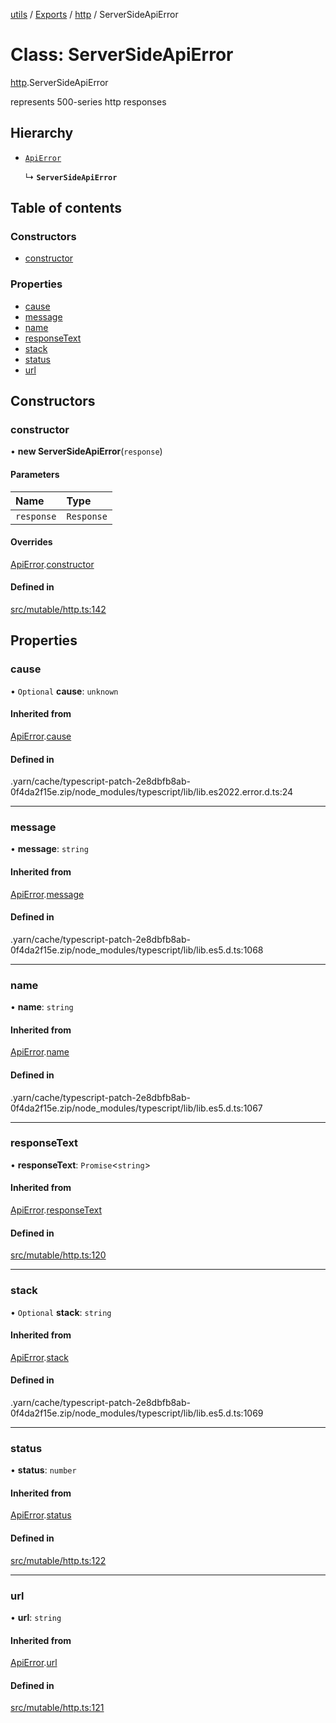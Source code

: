 [utils](../README.md) / [Exports](../modules.md) / [http](../modules/http.md) / ServerSideApiError

# Class: ServerSideApiError

[http](../modules/http.md).ServerSideApiError

represents 500-series http responses

## Hierarchy

- [`ApiError`](http.ApiError.md)

  ↳ **`ServerSideApiError`**

## Table of contents

### Constructors

- [constructor](http.ServerSideApiError.md#constructor)

### Properties

- [cause](http.ServerSideApiError.md#cause)
- [message](http.ServerSideApiError.md#message)
- [name](http.ServerSideApiError.md#name)
- [responseText](http.ServerSideApiError.md#responsetext)
- [stack](http.ServerSideApiError.md#stack)
- [status](http.ServerSideApiError.md#status)
- [url](http.ServerSideApiError.md#url)

## Constructors

### constructor

• **new ServerSideApiError**(`response`)

#### Parameters

| Name | Type |
| :------ | :------ |
| `response` | `Response` |

#### Overrides

[ApiError](http.ApiError.md).[constructor](http.ApiError.md#constructor)

#### Defined in

[src/mutable/http.ts:142](https://github.com/alpinisme/utils/blob/b18b845/src/mutable/http.ts#L142)

## Properties

### cause

• `Optional` **cause**: `unknown`

#### Inherited from

[ApiError](http.ApiError.md).[cause](http.ApiError.md#cause)

#### Defined in

.yarn/cache/typescript-patch-2e8dbfb8ab-0f4da2f15e.zip/node_modules/typescript/lib/lib.es2022.error.d.ts:24

___

### message

• **message**: `string`

#### Inherited from

[ApiError](http.ApiError.md).[message](http.ApiError.md#message)

#### Defined in

.yarn/cache/typescript-patch-2e8dbfb8ab-0f4da2f15e.zip/node_modules/typescript/lib/lib.es5.d.ts:1068

___

### name

• **name**: `string`

#### Inherited from

[ApiError](http.ApiError.md).[name](http.ApiError.md#name)

#### Defined in

.yarn/cache/typescript-patch-2e8dbfb8ab-0f4da2f15e.zip/node_modules/typescript/lib/lib.es5.d.ts:1067

___

### responseText

• **responseText**: `Promise`<`string`\>

#### Inherited from

[ApiError](http.ApiError.md).[responseText](http.ApiError.md#responsetext)

#### Defined in

[src/mutable/http.ts:120](https://github.com/alpinisme/utils/blob/b18b845/src/mutable/http.ts#L120)

___

### stack

• `Optional` **stack**: `string`

#### Inherited from

[ApiError](http.ApiError.md).[stack](http.ApiError.md#stack)

#### Defined in

.yarn/cache/typescript-patch-2e8dbfb8ab-0f4da2f15e.zip/node_modules/typescript/lib/lib.es5.d.ts:1069

___

### status

• **status**: `number`

#### Inherited from

[ApiError](http.ApiError.md).[status](http.ApiError.md#status)

#### Defined in

[src/mutable/http.ts:122](https://github.com/alpinisme/utils/blob/b18b845/src/mutable/http.ts#L122)

___

### url

• **url**: `string`

#### Inherited from

[ApiError](http.ApiError.md).[url](http.ApiError.md#url)

#### Defined in

[src/mutable/http.ts:121](https://github.com/alpinisme/utils/blob/b18b845/src/mutable/http.ts#L121)
